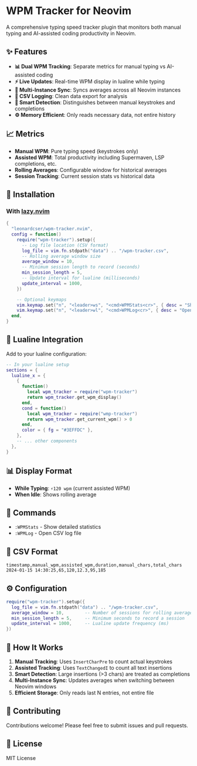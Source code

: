 # WPM Tracker for Neovim

A comprehensive typing speed tracker plugin that monitors both manual typing and
AI-assisted coding productivity in Neovim.

## ✨ Features

- **📊 Dual WPM Tracking**: Separate metrics for manual typing vs AI-assisted
  coding
- **⚡ Live Updates**: Real-time WPM display in lualine while typing
- **🔄 Multi-Instance Sync**: Syncs averages across all Neovim instances
- **💾 CSV Logging**: Clean data export for analysis
- **🎯 Smart Detection**: Distinguishes between manual keystrokes and
  completions
- **⚙️ Memory Efficient**: Only reads necessary data, not entire history

## 📈 Metrics

- **Manual WPM**: Pure typing speed (keystrokes only)
- **Assisted WPM**: Total productivity including Supermaven, LSP completions,
  etc.
- **Rolling Averages**: Configurable window for historical averages
- **Session Tracking**: Current session stats vs historical data

## 🚀 Installation

### With [lazy.nvim](https://github.com/folke/lazy.nvim)

```lua
{
  "leonardcser/wpm-tracker.nvim",
  config = function()
    require("wpm-tracker").setup({
      -- Log file location (CSV format)
      log_file = vim.fn.stdpath("data") .. "/wpm-tracker.csv",
      -- Rolling average window size
      average_window = 10,
      -- Minimum session length to record (seconds)
      min_session_length = 5,
      -- Update interval for lualine (milliseconds)
      update_interval = 1000,
    })

    -- Optional keymaps
    vim.keymap.set("n", "<leader>ws", "<cmd>WPMStats<cr>", { desc = "Show WPM statistics" })
    vim.keymap.set("n", "<leader>wl", "<cmd>WPMLog<cr>", { desc = "Open WPM log file" })
  end,
}
```

## 🎨 Lualine Integration

Add to your lualine configuration:

```lua
-- In your lualine setup
sections = {
  lualine_x = {
    {
      function()
        local wpm_tracker = require("wpm-tracker")
        return wpm_tracker.get_wpm_display()
      end,
      cond = function()
        local wpm_tracker = require("wmp-tracker")
        return wpm_tracker.get_current_wpm() > 0
      end,
      color = { fg = "#3EFFDC" },
    },
    -- ... other components
  },
}
```

## 📊 Display Format

- **While Typing**: `⚡120 wpm` (current assisted WPM)
- **When Idle**: Shows rolling average

## 🔧 Commands

- `:WPMStats` - Show detailed statistics
- `:WPMLog` - Open CSV log file

## 📁 CSV Format

```csv
timestamp,manual_wpm,assisted_wpm,duration,manual_chars,total_chars
2024-01-15 14:30:25,65,120,12.3,95,185
```

## ⚙️ Configuration

```lua
require("wpm-tracker").setup({
  log_file = vim.fn.stdpath("data") .. "/wpm-tracker.csv",
  average_window = 10,        -- Number of sessions for rolling average
  min_session_length = 5,     -- Minimum seconds to record a session
  update_interval = 1000,     -- Lualine update frequency (ms)
})
```

## 🎯 How It Works

1. **Manual Tracking**: Uses `InsertCharPre` to count actual keystrokes
2. **Assisted Tracking**: Uses `TextChangedI` to count all text insertions
3. **Smart Detection**: Large insertions (>3 chars) are treated as completions
4. **Multi-Instance Sync**: Updates averages when switching between Neovim
   windows
5. **Efficient Storage**: Only reads last N entries, not entire file

## 🤝 Contributing

Contributions welcome! Please feel free to submit issues and pull requests.

## 📄 License

MIT License
